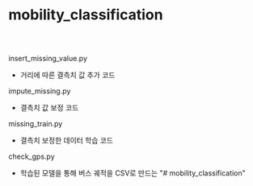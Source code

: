# mobility_classification



<pre><code>

</code></pre>
insert_missing_value.py
- 거리에 따른 결측치 값 추가 코드

impute_missing.py
- 결측치 값 보정 코드

missing_train.py
- 결측치 보정한 데이터 학습 코드

check_gps.py
- 학습된 모델을 통해 버스 궤적을 CSV로 만드는 
"# mobility_classification" 
